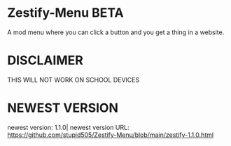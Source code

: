 # Zestify-Menu  BETA
A mod menu where you can click a button and you get a thing in a website.
# DISCLAIMER
THIS WILL NOT WORK ON SCHOOL DEVICES
# NEWEST VERSION
newest version: 1.1.0|
newest version URL: https://github.com/stupid505/Zestify-Menu/blob/main/zestify-1.1.0.html

